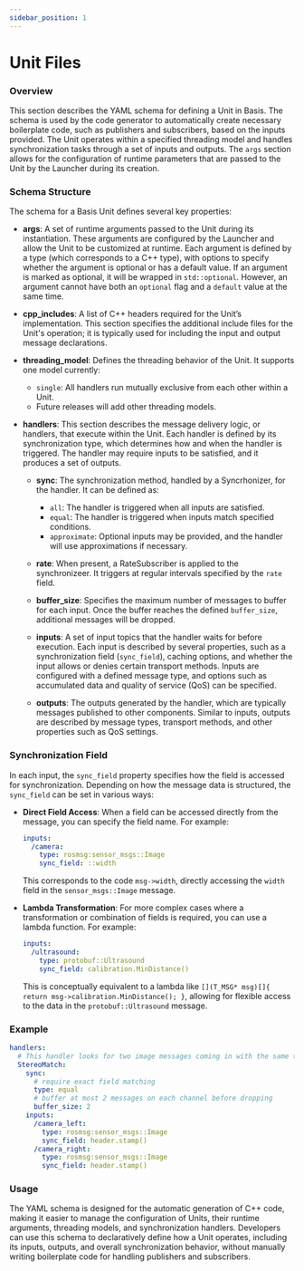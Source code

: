 ```yaml
---
sidebar_position: 1
---
```



# Unit Files

### Overview
This section describes the YAML schema for defining a Unit in Basis. The schema is used by the code generator to automatically create necessary boilerplate code, such as publishers and subscribers, based on the inputs provided. The Unit operates within a specified threading model and handles synchronization tasks through a set of inputs and outputs. The `args` section allows for the configuration of runtime parameters that are passed to the Unit by the Launcher during its creation.

### Schema Structure

The schema for a Basis Unit defines several key properties:

- **args**: A set of runtime arguments passed to the Unit during its instantiation. These arguments are configured by the Launcher and allow the Unit to be customized at runtime. Each argument is defined by a type (which corresponds to a C++ type), with options to specify whether the argument is optional or has a default value. If an argument is marked as optional, it will be wrapped in `std::optional`. However, an argument cannot have both an `optional` flag and a `default` value at the same time.
  
- **cpp_includes**: A list of C++ headers required for the Unit’s implementation. This section specifies the additional include files for the Unit's operation; it is typically used for including the input and output message declarations.

- **threading_model**: Defines the threading behavior of the Unit. It supports one model currently:
  - `single`: All handlers run mutually exclusive from each other within a Unit.
  - Future releases will add other threading models.

- **handlers**: This section describes the message delivery logic, or handlers, that execute within the Unit. Each handler is defined by its synchronization type, which determines how and when the handler is triggered. The handler may require inputs to be satisfied, and it produces a set of outputs.
  
  - **sync**: The synchronization method, handled by a Syncrhonizer, for the handler. It can be defined as:
    - `all`: The handler is triggered when all inputs are satisfied.
    - `equal`: The handler is triggered when inputs match specified conditions.
    - `approximate`: Optional inputs may be provided, and the handler will use approximations if necessary.  

  - **rate**: When present, a RateSubscriber is applied to the synchronizeer. It triggers at regular intervals specified by the `rate` field.

  - **buffer_size**: Specifies the maximum number of messages to buffer for each input. Once the buffer reaches the defined `buffer_size`, additional messages will be dropped.
 
  - **inputs**: A set of input topics that the handler waits for before execution. Each input is described by several properties, such as a synchronization field (`sync_field`), caching options, and whether the input allows or denies certain transport methods. Inputs are configured with a defined message type, and options such as accumulated data and quality of service (QoS) can be specified.
  
  - **outputs**: The outputs generated by the handler, which are typically messages published to other components. Similar to inputs, outputs are described by message types, transport methods, and other properties such as QoS settings.

### Synchronization Field

In each input, the `sync_field` property specifies how the field is accessed for synchronization. Depending on how the message data is structured, the `sync_field` can be set in various ways:

- **Direct Field Access**: When a field can be accessed directly from the message, you can specify the field name. For example:

  ```yaml
  inputs:
    /camera: 
      type: rosmsg:sensor_msgs::Image
      sync_field: ::width
  ```

  This corresponds to the code `msg->width`, directly accessing the `width` field in the `sensor_msgs::Image` message.

- **Lambda Transformation**: For more complex cases where a transformation or combination of fields is required, you can use a lambda function. For example:

  ```yaml
  inputs:
    /ultrasound: 
      type: protobuf::Ultrasound
      sync_field: calibration.MinDistance()
  ```

  This is conceptually equivalent to a lambda like `[](T_MSG* msg)[]{ return msg->calibration.MinDistance(); }`, allowing for flexible access to the data in the `protobuf::Ultrasound` message.

### Example

```yaml
handlers:
  # This handler looks for two image messages coming in with the same timestamp and outputs one stereo image
  StereoMatch:
    sync:
      # require exact field matching
      type: equal
      # buffer at most 2 messages on each channel before dropping
      buffer_size: 2
    inputs:
      /camera_left:
        type: rosmsg:sensor_msgs::Image
        sync_field: header.stamp()
      /camera_right:
        type: rosmsg:sensor_msgs::Image
        sync_field: header.stamp()
```

### Usage
The YAML schema is designed for the automatic generation of C++ code, making it easier to manage the configuration of Units, their runtime arguments, threading models, and synchronization handlers. Developers can use this schema to declaratively define how a Unit operates, including its inputs, outputs, and overall synchronization behavior, without manually writing boilerplate code for handling publishers and subscribers.
